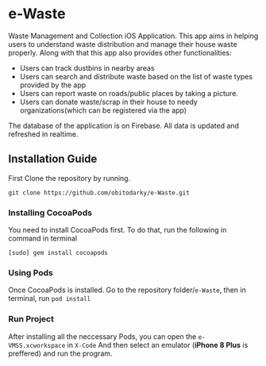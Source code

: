 # e-Waste
Waste Management and Collection iOS Application. This app aims in helping users to understand waste distribution and manage their house waste properly. Along with that this app also provides other functionalities: 

- Users can track dustbins in nearby areas
- Users can search and distribute waste based on the list of waste types provided by the app
- Users can report waste on roads/public places by taking a picture.
- Users can donate waste/scrap in their house to needy organizations(which can be registered via the app)

The database of the application is on Firebase. All data is updated and refreshed in realtime.

## Installation Guide
First Clone the repository by running.
```
git clone https://github.com/obitodarky/e-Waste.git
```

### Installing CocoaPods
You need to install CocoaPods first. To do that, run the following in command in terminal 
```
[sudo] gem install cocoapods
```

### Using Pods
Once CocoaPods is installed. Go to the repository folder/`e-Waste`, then in terminal, run `pod install`

### Run Project
After installing all the neccessary Pods, you can open the `e-VMSS.xcworkspace` in `X-Code` And then select an emulator (**iPhone 8 Plus** is preffered) and run the program.
